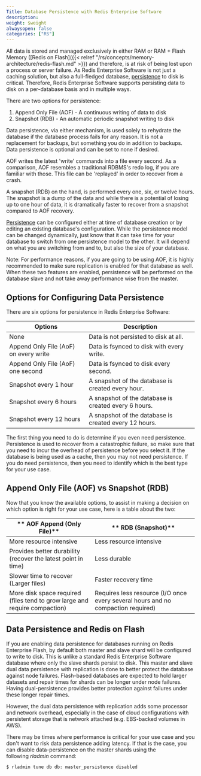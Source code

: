 ```yaml
---
Title: Database Persistence with Redis Enterprise Software
description: 
weight: $weight
alwaysopen: false
categories: ["RS"]
---
```

All data is stored and managed exclusively in either RAM or RAM + Flash
Memory ([Redis on
Flash]({{< relref "/rs/concepts/memory-architecture/redis-flash.md" >}})
and therefore, is at risk of being lost upon a process or server
failure. As Redis Enterprise Software is not
just a caching solution, but also a full-fledged database,
[persistence](https://redislabs.com/redis-features/persistence) to disk
is critical. Therefore, Redis Enterprise Software supports persisting
data to disk on a per-database basis and in multiple ways.

There are two options for persistence:

1. Append Only File (AOF) - A continuous writing of data to disk
1. Snapshot (RDB) - An automatic periodic snapshot writing to disk

Data persistence, via either mechanism, is used solely to rehydrate the
database if the database process fails for any reason. It is not a
replacement for backups, but something you do in addition to backups.
Data persistence is optional and can be set to none if desired.

AOF writes the latest 'write' commands into a file every second. As a
comparison, AOF resembles a traditional RDBMS's redo log, if you are
familiar with those. This file can be 'replayed' in order to recover
from a crash.

A snapshot (RDB) on the hand, is performed every one, six, or twelve
hours. The snapshot is a dump of the data and while there is a potential
of losing up to one hour of data, it is dramatically faster to recover
from a snapshot compared to AOF recovery.

[Persistence](https://redislabs.com/redis-features/persistence) can be
configured either at time of database creation or by editing an existing
database's configuration. While the persistence model can be changed
dynamically, just know that it can take time for your database to switch
from one persistence model to the other. It will depend on what you are
switching from and to, but also the size of your database.

Note: For performance reasons, if you are going to be using AOF, it is
highly recommended to make sure replication is enabled for that database
as well. When these two features are enabled, persistence will be
performed on the database slave and not take away performance wise from
the master.

## Options for Configuring Data Persistence

There are six options for persistence in Redis Enterprise Software:

|  **Options** | **Description** |
|  ------ | ------ |
|  None | Data is not persisted to disk at all. |
|  Append Only File (AoF) on every write | Data is fsynced to disk with every write. |
|  Append Only File (AoF) one second | Data is fsynced to disk every second. |
|  Snapshot every 1 hour | A snapshot of the database is created every hour. |
|  Snapshot every 6 hours | A snapshot of the database is created every 6 hours. |
|  Snapshot every 12 hours | A snapshot of the database is created every 12 hours. |

The first thing you need to do is determine if you even need
persistence. Persistence is used to recover from a catastrophic failure,
so make sure that you need to incur the overhead of persistence before
you select it. If the database is being used as a cache, then you may
not need persistence. If you do need persistence, then you need to
identify which is the best type for your use case.

## Append Only File (AOF) vs Snapshot (RDB)

Now that you know the available options, to assist in making a decision
on which option is right for your use case, here is a table about the
two:

|  ** AOF Append (Only File)** | ** RDB (Snapshot)** |
|------------|-----------------|
|  More resource intensive | Less resource intensive |
|  Provides better durability (recover the latest point in time) | Less durable |
|  Slower time to recover (Larger files) | Faster recovery time |
|  More disk space required (files tend to grow large and require compaction) | Requires less resource (I/O once every several hours and no compaction required) |

## Data Persistence and Redis on Flash

If you are enabling data persistence for databases running on Redis
Enterprise Flash, by default both master and slave shard will be
configured to write to disk. This is unlike a standard Redis Enterprise
Software database where only the slave shards persist to disk. This
master and slave dual data persistence with replication is done to
better protect the database against node failures. Flash-based databases
are expected to hold larger datasets and repair times for shards can
be longer under node failures. Having dual-persistence provides better
protection against failures under these longer repair times.

However, the dual data persistence with replication adds some processor
and network overhead, especially in the case of cloud configurations
with persistent storage that is network attached (e.g. EBS-backed
volumes in AWS).

There may be times where performance is critical for your use case and
you don't want to risk data persistence adding latency. If that is the
case, you can disable data-persistence on the master shards using the
following *rladmin* command:

```src
$ rladmin tune db db: master_persistence disabled
```
